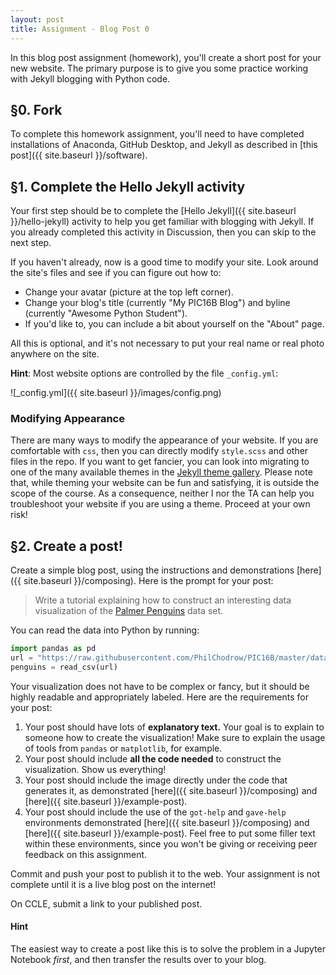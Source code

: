 ```yaml
---
layout: post
title: Assignment - Blog Post 0
---
```


In this blog post assignment (homework), you'll create a short post for your new website. The primary purpose is to give you some practice working with Jekyll blogging with Python code. 

## §0. Fork  

To complete this homework assignment, you'll need to have completed installations of Anaconda, GitHub Desktop, and Jekyll as described in [this post]({{ site.baseurl }}/software). 

## §1. Complete the Hello Jekyll activity

Your first step should be to complete the [Hello Jekyll]({{ site.baseurl }}/hello-jekyll) activity to help you get familiar with blogging with Jekyll. If you already completed this activity in Discussion, then you can skip to the next step. 

If you haven't already, now is a good time to modify your site. Look around the site's files and see if you can figure out how to: 

- Change your avatar (picture at the top left corner).
- Change your blog's title (currently "My PIC16B Blog") and byline (currently "Awesome Python Student"). 
- If you'd like to, you can include a bit about yourself on the "About" page. 

All this is optional, and it's not necessary to put your real name or real photo anywhere on the site. 

**Hint**: Most website options are controlled by the file `_config.yml`:

![_config.yml]({{ site.baseurl }}/images/config.png)

### Modifying Appearance

There are many ways to modify the appearance of your website. If you are comfortable with `css`, then you can directly modify `style.scss` and other files in the repo. If you want to get fancier, you can look into migrating to one of the many available themes in the [Jekyll theme gallery](https://jekyllthemes.io/free). Please note that, while theming your website can be fun and satisfying, it is outside the scope of the course. As a consequence, neither I nor the TA can help you troubleshoot your website if you are using a theme. Proceed at your own risk! 

## §2. Create a post!

Create a simple blog post, using the instructions and demonstrations [here]({{ site.baseurl }}/composing). Here is the prompt for your post: 

> Write a tutorial explaining how to construct an interesting data visualization of the [Palmer Penguins](https://github.com/allisonhorst/palmerpenguins) data set. 

You can read the data into Python by running: 

```python
import pandas as pd
url = "https://raw.githubusercontent.com/PhilChodrow/PIC16B/master/datasets/palmer_penguins.csv"
penguins = read_csv(url)
```
Your visualization does not have to be complex or fancy, but it should be highly readable and appropriately labeled. Here are the requirements for your post: 

1. Your post should have lots of **explanatory text.** Your goal is to explain to someone how to create the visualization! Make sure to explain the usage of tools from `pandas` or `matplotlib`, for example. 
2. Your post should include **all the code needed** to construct the visualization. Show us everything! 
3. Your post should include the image directly under the code that generates it, as demonstrated [here]({{ site.baseurl }}/composing) and [here]({{ site.baseurl }}/example-post). 
4. Your post should include the use of the `got-help` and `gave-help` environments demonstrated [here]({{ site.baseurl }}/composing) and [here]({{ site.baseurl }}/example-post). Feel free to put some filler text within these environments, since you won't be giving or receiving peer feedback on this assignment.

Commit and push your post to publish it to the web. Your assignment is not complete until it is a live blog post on the internet! 

On CCLE, submit a link to your published post. 

#### Hint

The easiest way to create a post like this is to solve the problem in a Jupyter Notebook *first*, and then transfer the results over to your blog. 
